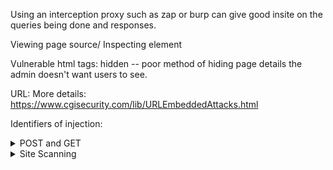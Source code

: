 

Using an interception proxy such as zap or burp can give good insite on the queries being done and responses.

Viewing page source/ Inspecting element


Vulnerable html tags:
  hidden -- poor method of hiding page details the admin doesn't want users to see.
  
  
 
 URL:
  More details: https://www.cgisecurity.com/lib/URLEmbeddedAttacks.html
  
  Identifiers of injection: 
   
 
  <details>
  <summary>POST and GET</summary>
  <br>
  Using a proxy to see the type of requests.
  
  </details>
 
  
  <details>
  <summary>Site Scanning</summary>
  <br>
  
  Nikito:
   - to do a basic scan: nikito -host www.ABC.com
   - More info: https://hackertarget.com/nikto-tutorial/
  
  </details>
 
 
